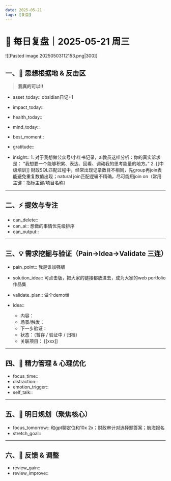 ```yaml
---
date: 2025-05-21
tags: [复盘]
---
```

# 🧭 每日复盘｜2025-05-21 周三

![[Pasted image 20250503112153.png|300]]


## 一、🚩 思想根据地 & 反击区

>**我真的可以!!**

- asset_today::  obsidian日记+1
- impact_today::  
- health_today:: 
- mind_today::

- best_moment::  
- gratitude::  
- insight::  1. 对于我想做公众号/小红书记录，ai教员这样分析：你的真实诉求是： “我想要一个能够积累、表达、回看、调动我的思考能量的地方。”       2. [[中级培训]] 财政SQL匹配过程中，经常出现记录数目不相同，先group再join表能避免重复数值出现；natural join匹配逻辑不精确，尽可能用join on（常用主键：指标主键/项目名称）

---

## 二、⚡ 提效与专注

- can_delete::  
- can_ai::  想做的事情优先级排序
- can_output::  

---

## 三、💡 需求挖掘与验证（Pain→Idea→Validate 三连）

- pain_point::  我是谁加强版
- solution_idea::  可点击版，把大家的链接都放进去，成为大家的web portfolio作品集
- validate_plan::  做个demo给

- idea::  
  - 内容：  
  - 场景/触发：  
  - 下一步验证：  
  - 状态：（暂存 / 验证中 / 归档）  
  - 关联项目： [[xxx]]

---

## 四、🌟 精力管理 & 心理优化

- focus_time::  
- distraction::  
- emotion_trigger::  
- self_talk::  

---

## 五、🎯 明日规划（聚焦核心）

- focus_tomorrow::  和gpt聊定位和10x 2x；财政审计对选择题答案；航海报名
- stretch_goal::  

---

## 六、🧠 反馈 & 调整

- review_gain::  
- review_improve::  